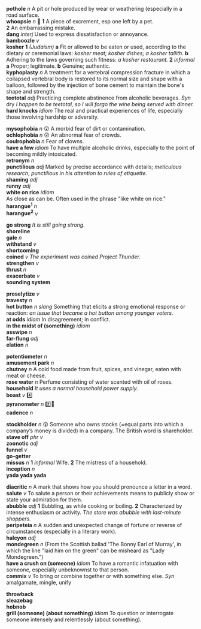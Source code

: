 

__pothole__ _n_ A pit or hole produced by wear or weathering (especially in a road surface.  
__whoopsie__ _n_ :dart: __1__ A piece of excrement, esp one left by a pet. __2__ An embarrassing mistake.  
__dang__ _interj_ Used to express dissatisfaction or annoyance.  
__bamboozle__ _v_  
__kosher__ __1__ _(Judaism)_ __a__ Fit or allowed to be eaten or used, according to the dietary or ceremonial laws: _kosher meat; kosher dishes; a kosher tallith._ __b__ Adhering to the laws governing such fitness: _a kosher restaurant._ __2__ _informal_ __a__ Proper; legitimate. __b__ Genuine; authentic.  
__kyphoplasty__ _n_ A treatment for a vertebral compression fracture in which a collapsed vertebral body is restored to its normal size and shape with a balloon, followed by the injection of bone cement to maintain the bone's shape and strength.  
__teetotal__ _adj_ Practicing complete abstinence from alcoholic beverages. _Syn_ dry _I happen to be teetotal, so I will forgo the wine being served with dinner._  
__hard knocks__ _idiom_ The real and practical experiences of life, especially those involving hardship or adversity.  

__mysophobia__ _n_ :astonished: A morbid fear of dirt or contamination.  
__ochlophobia__ _n_ :astonished: An abnormal fear of crowds.  
__coulrophobia__ _n_ Fear of clowns.  
__have a few__ _idiom_ To have multiple alcoholic drinks, especially to the point of becoming mildly intoxicated.  
__retronym__ _n_   
__punctilious__ _adj_ Marked by precise accordance with details; _meticulous research_; _punctilious in his attention to rules of etiquette._  
__shaming__ _adj_  
__runny__ _adj_  
__white on rice__ _idiom_ As close as can be. Often used in the phrase "like white on rice."  
__harangue<sup>1</sup>__ _n_  
__harangue<sup>2</sup>__ _v_  

__go strong__ _It is still going strong._  
__shoreline__  
__gale__ _n_  
__withstand__ _v_  
__shortcoming__  
__coined__ _v_ _The experiment was coined Project Thunder._  
__strengthen__ _v_  
__thrust__ _n_  
__exacerbate__ _v_  
__sounding system__  

__proselytize__ _v_  
__travesty__ _n_  
__hot button__ _n slang_ Something that elicits a strong emotional response or reaction: _an issue that became a hot button among younger voters._  
__at odds__ _idiom_ In disagreement; in conflict.  
__in the midst of (something)__ _idiom_  
__asswipe__ _n_  
__far-flung__ _adj_  
__elation__ _n_  

__potentiometer__ _n_  
__amusement park__ _n_  
__chutney__ _n_ A cold food made from fruit, spices, and vinegar, eaten with meat or cheese.  
__rose water__ _n_ Perfume consisting of water scented with oil of roses.  
__household__ _It uses a normal household power supply._  
__boast__ _v_ :four:  
__pyranometer__ _n_ :two::hammer:  
__cadence__ _n_  

__stockholder__ _n_ :astonished: Someone who owns stocks (=equal parts into which a company’s money is divided) in a company. The British word is shareholder.  
__stave off__ _phr v_  
__zoonotic__ _adj_  
__funnel__ _v_  
__go-getter__  
__missus__ _n_ __1__ _informal_ Wife. __2__ The mistress of a household.  
__inception__ _n_  
__yada yada yada__  

__diacritic__ _n_ A mark that shows how you should pronounce a letter in a word.  
__salute__ _v_ To salute a person or their achievements means to publicly show or state your admiration for them.  
__abubble__ _adj_ __1__ Bubbling, as while cooking or boiling. __2__ Characterized by intense enthusiasm or activity. _The store was abubble with last-minute shoppers._  
__peripeteia__ _n_ A sudden and unexpected change of fortune or reverse of circumstances (especially in a literary work).  
__halcyon__ _adj_  
__mondegreen__ _n_ (From the Scottish ballad 'The Bonny Earl of Murray', in which the line "laid him on the green" can be misheard as "Lady Mondegreen.")  
__have a crush on (someone)__ _idiom_ To have a romantic infatuation with someone, especially unbeknownst to that person.  
__commix__ _v_ To bring or combine together or with something else. _Syn_ amalgamate, mingle, unify  

__throwback__  
__sleazebag__  
__hobnob__  
__grill (someone) (about something)__ _idiom_ To question or interrogate someone intensely and relentlessly (about something).  
